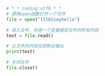 
<BlogInfo title="1.读取文件" author="白日梦想猿" pv=0 read_times=0 pre_cost_time=0分8秒 category="文件" tag_list="['文件']" create_time="2020.03.18 17:11:20" update_time="2021.05.29 13:32:01" />

```python
# *_* coding:utf8 *_*
# 使用open函数打开一个文件
file = open("lll02sayhello")

# 读入文件，并用一个变量接受文件的所有内容
text = file.read()

# 让文件的内容在控制台输出
print(text)

# 关闭文件
file.close()

```
